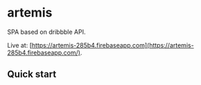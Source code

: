 # artemis

SPA based on dribbble API.

Live at: [https://artemis-285b4.firebaseapp.com](https://artemis-285b4.firebaseapp.com/).

## Quick start

<!-- TODO: insert quick start documentation here -->
